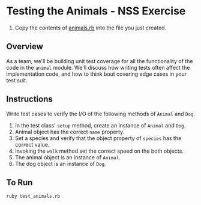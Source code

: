 # Testing the Animals - NSS Exercise

1. Copy the contents of [animals.rb](./assets/animals.rb) into the file you just created.

## Overview

As a team, we'll be building unit test coverage for all the functionality of the code in the `animal` module. We'll discuss how writing tests often affect the implementation code, and how to think bout covering edge cases in your test suit.

## Instructions

Write test cases to verify the I/O of the following methods of `Animal` and `Dog`.

1. In the test class' `setup` method, create an instance of `Animal` and `Dog`.
1. Animal object has the correct `name` property.
1. Set a species and verify that the object property of `species` has the correct value.
1. Invoking the `walk` method set the correct speed on the both objects.
1. The animal object is an instance of `Animal`.
1. The dog object is an instance of `Dog`.

## To Run

```
ruby test_animals.rb
```
